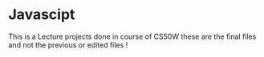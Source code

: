 # Javascipt
This is a Lecture projects done in course of CS50W 
these are the final files and not the previous or edited files !
